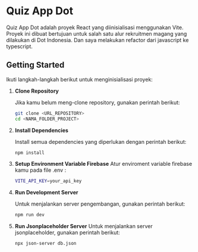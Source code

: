 # Quiz App Dot

Quiz App Dot adalah proyek React yang diinisialisasi menggunakan Vite. Proyek ini dibuat bertujuan untuk salah satu alur rekruitmen magang yang dilakukan di Dot Indonesia. Dan saya melakukan refactor dari javascript ke typescript.

## Getting Started

Ikuti langkah-langkah berikut untuk menginisialisasi proyek:

1. **Clone Repository**

   Jika kamu belum meng-clone repository, gunakan perintah berikut:

   ```bash
   git clone <URL_REPOSITORY>
   cd <NAMA_FOLDER_PROJECT>
   ```

2. **Install Dependencies**

   Install semua dependencies yang diperlukan dengan perintah berikut:

   ```bash
   npm install
   ```

3. **Setup Environment Variable Firebase**
   Atur enviroment variable firebase kamu pada file .env :

   ```bash
   VITE_API_KEY=your_api_key
   ```

4. **Run Development Server**

   Untuk menjalankan server pengembangan, gunakan perintah berikut:

   ```bash
   npm run dev
   ```

5. **Run Jsonplaceholder Server**
   Untuk menjalankan server jsonplaceholder, gunakan perintah berikut:

   ```bash
   npx json-server db.json
   ```
